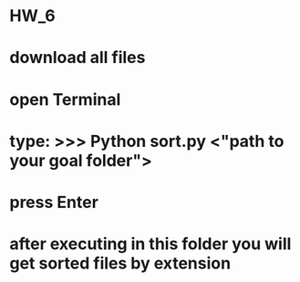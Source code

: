 # HW_6
# download all files
# open Terminal
# type: >>> Python sort.py <"path to your goal folder">
# press Enter

# after executing in this folder you will get sorted files by extension
